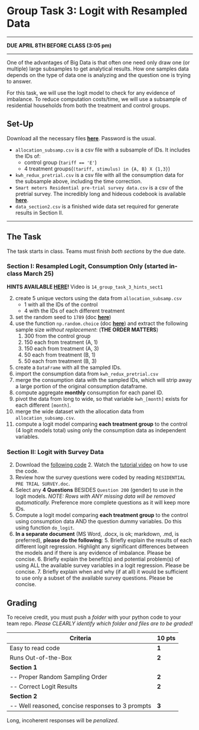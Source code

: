 # Group Task 3: Logit with Resampled Data

---

**DUE APRIL 8TH BEFORE CLASS (3:05 pm)**

---

One of the advantages of Big Data is that often one need only draw one (or multiple) large subsamples to get analytical results. How one samples data depends on the type of data one is analyzing and the question one is trying to answer.

For this task, we will use the logit model to check for any evidence of imbalance. To reduce computation costs/time, we will use a subsample of residential households from both the treatment and control groups.

## Set-Up
Download all the necessary files [**here**](https://www.dropbox.com/sh/j34pxsi8azvudvw/AABm6Syp2cnxyig6sO-qGNFia?dl=0). Password is the usual.

- `allocation_subsamp.csv` is a csv file with a subsample of IDs. It includes the IDs of:
	- control group (`tariff == 'E'`)
	- 4 treatment groups(`(tariff, stimulus) in {A, B} X {1,3}`)
- `kwh_redux_pretrial.csv` is a csv file with all the consumption data for the subsample above, including the time correction.
- `Smart meters Residential pre-trial survey data.csv` is a csv of the pretrial survey. The incredibly long and hideous codebook is available [**here**](https://www.dropbox.com/s/t7f3f1kzv0em34b/RESIDENTIAL%20PRE%20TRIAL%20SURVEY.doc?dl=0).
- `data_section2.csv` is a finished wide data set required for generate results in Section II.

---

## The Task

The task starts in class. Teams must finish *both sections* by the due date.

### Section I: Resampled Logit, Consumption Only (started in-class March 25)

**HINTS AVAILABLE [HERE](https://www.dropbox.com/sh/ccrvzpz5ynym5gn/AACV-MjrL9X01TSBkfLl3CQLa?dl=0)!** Video is `14_group_task_3_hints_sect1`

2. create 5 unique vectors using the data from `allocation_subsamp.csv`
	- 1 with all the IDs of the control
	- 4 with the IDs of each different treatment
3. set the random seed to `1789` (doc [**here**](http://docs.scipy.org/doc/numpy/reference/generated/numpy.random.seed.html))
3. use the function `np.random.choice` (doc [**here**](http://docs.scipy.org/doc/numpy/reference/generated/numpy.random.choice.html)) and extract the following sample size *without replacement*: (**THE ORDER MATTERS**)
	1. 300 from the control group
	4. 150 each from treatment (A, 1)
	5. 150 each from treatment  (A, 3)
	2. 50 each from treatment (B, 1)
	3. 50 each from treatment (B, 3)
4. create a `DataFrame` with all the sampled IDs.
1. import the consumption data from `kwh_redux_pretrial.csv`
5. merge the consumption data with the sampled IDs, which will strip away a large portion of the original consumption dataframe.
6. compute aggregate **monthly** consumption for each panel ID.
7. pivot the data from long to wide, so that variable `kwh_[month]` exists for each different `[month]`.
8. merge the wide dataset with the allocation data from `allocation_subsamp.csv`.
9. compute a logit model comparing **each treatment group** to the control (4 logit models total) using only the consumption data as independent variables.

### Section II: Logit with Survey Data

2. Download the [following code](https://github.com/ultinomics/Duke_PUBPOL590/blob/master/09_resampling_and_mle/task_3_hints/09_group_task_3_section_2.py) 2. Watch the [tutorial video](https://www.dropbox.com/sh/ccrvzpz5ynym5gn/AACV-MjrL9X01TSBkfLl3CQLa?dl=0) on how to use the code.
1. Review how the survey questions were coded by reading `RESIDENTIAL PRE TRIAL SURVEY.doc`.
2. Select any **4 Questions** BESIDES `Question 200` (gender) to use in the logit models. *NOTE: Rows with ANY missing data will be removed automatically.* Preference more complete questions as it will keep more IDs.
4. Compute a logit model comparing **each treatment group** to the control using consumption data AND the question dummy variables. Do this using function `do_logit`.
5. **In a separate document** (MS Word, .docx, is ok; markdown, .md, is preferred), **please do the following**: 
	5. Briefly explain the results of each different logit regression. Highlight any significant differences between the models and if there is any evidence of imbalance. Please be concise.
	6. Briefly explain the benefit(s) and potential problem(s) of using ALL the available survey variables in a logit regression. Please be concise.
	7. Briefly explain when and why (if at all) it would be sufficient to use only a subset of the available survey questions. Please be concise.

## Grading

To receive credit, you must push a *folder* with your python code to your team repo. *Please CLEARLY identify which folder and files are to be graded!*

|Criteria 								| 	10 pts  	|
|---------------------------------------|---------------|
|Easy to read code 						|	**1**  		|
|Runs Out-of-the-Box					|	**2**		|
|**Section 1**                      	|  				|
|		 -- Proper Random Sampling Order| 	**2**		|
|		 -- Correct Logit Results		| 	**2**		|
|**Section 2**                      	|  					|
|		 -- Well reasoned, concise responses to 3 prompts		| 	**3**|

Long, incoherent responses will be *penalized*.
